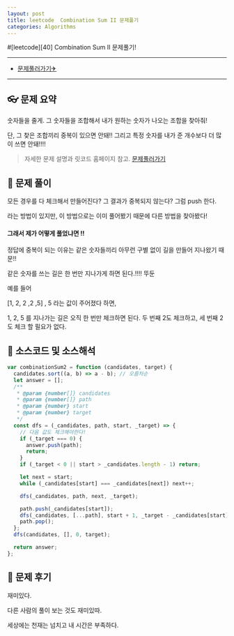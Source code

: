 ```yaml
---
layout: post
title: leetcode  Combination Sum II 문제풀기
categories: Algorithms
---
```


#[leetcode][40] Combination Sum II 문제풀기!

---

- [문제풀러가기✈](https://leetcode.com/problems/combination-sum-ii/)

---

## 👓 문제 요약

숫자들을 줄게. 그 숫자들을 조합해서 내가 원하는 숫자가 나오는 조합을 찾아줘!

단, 그 찾은 조합끼리 중복이 있으면 안돼!! 그리고 특정 숫자를 내가 준 개수보다 더 많이 쓰면 안돼!!!!

> 자세한 문제 설명과 릿코드 홈페이지 참고. [문제풀러가기](https://leetcode.com/problems/combination-sum-ii/)

## 🔑 문제 풀이

모든 경우를 다 체크해서 만들어진다? 그 결과가 중복되지 않는다? 그럼 push 한다.

라는 방법이 있지만, 이 방법으로는 이미 풀어봤기 때문에 다른 방법을 찾아봤다!

#### 그래서 제가 어떻게 풀었냐면 !!

정답에 중복이 되는 이유는 같은 숫자들끼리 아무런 구별 없이 길을 만들어 지나왔기 때문!!

같은 숫자를 쓰는 길은 한 번만 지나가게 하면 된다.!!!! 뚜둔

예를 들어

[1, 2, 2 ,2 ,5] , 5 라는 값이 주어졌다 하면,

1, 2, 5 를 지나가는 길은 오직 한 번만 체크하면 된다.
두 번째 2도 체크하고, 세 번째 2도 체크 할 필요가 없다.

## 🥽 소스코드 및 소스해석

```javascript
var combinationSum2 = function (candidates, target) {
  candidates.sort((a, b) => a - b); // 오름차순
  let answer = [];
  /**
   * @param {number[]} candidates
   * @param {number[]} path
   * @param {number} start
   * @param {number} target
   */
  const dfs = (_candidates, path, start, _target) => {
    // 다음 값도 체크해야한다!
    if (_target === 0) {
      answer.push(path);
      return;
    }
    if (_target < 0 || start > _candidates.length - 1) return;

    let next = start;
    while (_candidates[start] === _candidates[next]) next++;

    dfs(_candidates, path, next, _target);

    path.push(_candidates[start]);
    dfs(_candidates, [...path], start + 1, _target - _candidates[start]);
    path.pop();
  };
  dfs(candidates, [], 0, target);

  return answer;
};
```

## 🔨 문제 후기

재미있다.

다른 사람의 풀이 보는 것도 재미있따.

세상에는 천재는 넘치고 내 시간은 부족하다.
